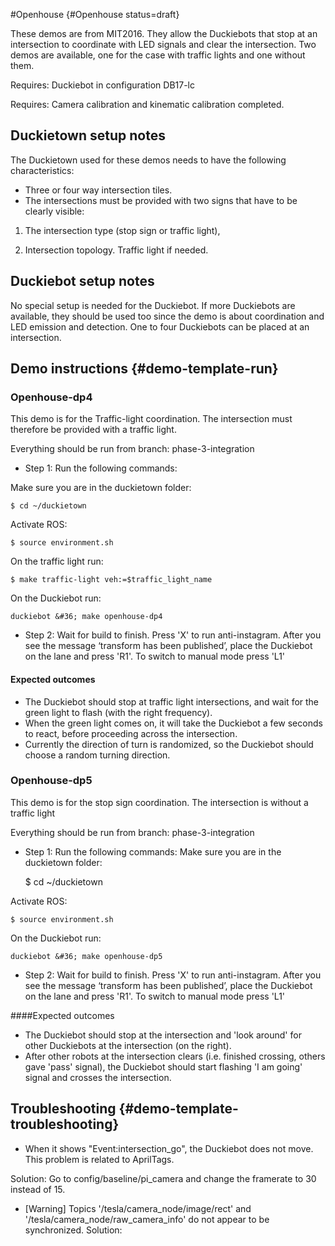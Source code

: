 #Openhouse {#Openhouse status=draft}  

These demos are from MIT2016. They allow the Duckiebots that stop at an intersection to coordinate with LED signals and clear the intersection. Two demos are available, one for the case with traffic lights and one without them.


<div class='requirements' markdown="1">

Requires: Duckiebot in configuration DB17-lc

Requires: Camera calibration and kinematic calibration completed.

</div>


## Duckietown setup notes

The Duckietown used for these demos needs to have the following characteristics:

* Three or four way intersection tiles.
* The intersections must be provided with two signs that have to be clearly visible:

1) The intersection type (stop sign or traffic light),

2) Intersection topology. Traffic light if needed.


## Duckiebot setup notes

No special setup is needed for the Duckiebot. If more Duckiebots are available, they should be used too since the demo is about coordination and LED emission and detection. One to four Duckiebots can be placed at an intersection.


## Demo instructions {#demo-template-run}

### Openhouse-dp4

This demo is for the Traffic-light coordination. The intersection must therefore be provided with a traffic light.


Everything should be run from branch: phase-3-integration

* Step 1: Run the following commands:

Make sure you are in the duckietown folder:

    $ cd ~/duckietown


Activate ROS:

    $ source environment.sh

On the traffic light run:

    $ make traffic-light veh:=$traffic_light_name

On the Duckiebot run:

    duckiebot &#36; make openhouse-dp4





* Step 2: Wait for build to finish. Press 'X' to run anti-instagram. After you see the message ‘transform
has been published’, place the Duckiebot on the lane and press 'R1'. To switch to manual mode press 'L1'



#### Expected outcomes
* The Duckiebot should stop at traffic light intersections, and wait for the green light to flash (with the right frequency).
* When the green light comes on, it will take the Duckiebot a few seconds to react, before proceeding across the intersection.
* Currently the direction of turn is randomized, so the Duckiebot should choose a random turning direction.

### Openhouse-dp5

This demo is for the stop sign coordination. The intersection is without a traffic light


Everything should be run from branch: phase-3-integration

* Step 1: Run the following commands:
Make sure you are in the duckietown folder:


    $ cd ~/duckietown


Activate ROS:

    $ source environment.sh


On the Duckiebot run:

    duckiebot &#36; make openhouse-dp5





* Step 2: Wait for build to finish. Press 'X' to run anti-instagram. After you see the message ‘transform
has been published’, place the Duckiebot on the lane and press 'R1'. To switch to manual mode press 'L1'


####Expected outcomes
* The Duckiebot should stop at the intersection and 'look around' for other Duckiebots at the intersection (on the right).
* After other robots at the intersection clears (i.e. finished crossing, others gave 'pass' signal), the Duckiebot should start flashing 'I am going' signal and crosses the intersection.


## Troubleshooting {#demo-template-troubleshooting}

* When it shows "Event:intersection_go", the Duckiebot does not move. This problem is related to AprilTags.

Solution: Go to config/baseline/pi_camera and change the framerate to 30 instead of 15.

* [Warning] Topics '/tesla/camera_node/image/rect' and '/tesla/camera_node/raw_camera_info' do not appear to be synchronized.
Solution:
